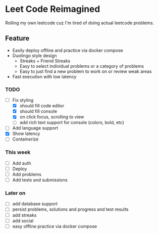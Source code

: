 # Leet Code Reimagined
Rolling my own leetcode cuz I'm tired of doing actual leetcode problems.

## Feature
- Easily deploy offline and practice via docker compose
- Duolingo style design
  - Streaks + Friend Streaks
  - Easy to select individual problems or a category of problems
  - Easy to just find a new problem to work on or review weak areas
- Fast execution with low latency

### TODO
- [ ] Fix styling
  - [X] should fill code editor
  - [X] should fill console
  - [X] on click focus, scrolling to view
  - [ ] add rich text support for console (colors, bold, etc)
- [ ] Add language support
- [X] Show latency
- [ ] Containerize

### This week
- [ ] Add auth
- [ ] Deploy
- [ ] Add problems
- [ ] Add tests and submissions

### Later on
- [ ] add database support
- [ ] persist problems, solutions and progress and test results 
- [ ] add streaks
- [ ] add social 
- [ ] easy offline practice via docker compose
